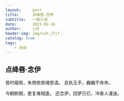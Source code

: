 ```yaml
---
layout:     post
title:      点绛唇·念伊
subtitle:   一首小词
date:       2021-02-16
author:     jzh
header-img: img/ssh.jfif
catalog: true
tags:
    - 诗词
---
```

## 点绛唇·念伊

昔时细雨，朱唇依依绪思语。
且执玉手，巍巍不肯休。

今朝断期，更复难相逢。
还念伊，回梦已已，冷香人凄迷。
